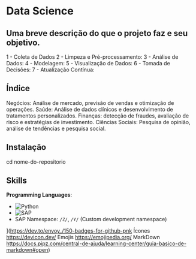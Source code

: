 # Data Science

## Uma breve descrição do que o projeto faz e seu objetivo.
1 - Coleta de Dados
2 - Limpeza e Pré-processamento:
3 - Análise de Dados:
4 - Modelagem:
5 - Visualização de Dados:
6 - Tomada de Decisões:
7 - Atualização Contínua:



## Índice

Negócios: Análise de mercado, previsão de vendas e otimização de operações.
Saúde: Análise de dados clínicos e desenvolvimento de tratamentos personalizados.
Finanças: detecção de fraudes, avaliação de risco e estratégias de investimento.
Ciências Sociais: Pesquisa de opinião, análise de tendências e pesquisa social.
## Instalação

cd nome-do-repositorio


## Skills

 **Programming Languages**:

  - ![Python](https://img.shields.io/badge/Python-3776AB?style=for-the-badge&logo=python&logoColor=white)
  - ![SAP](https://img.shields.io/badge/SAP-0FAAFF?style=for-the-badge&logo=sap&logoColor=white)
  - SAP Namespace: `/Z/`, `/Y/` (Custom development namespace)

  
](https://dev.to/envoy_/150-badges-for-github-pnk Ícones https://devicon.dev/ Emojis https://emojipedia.org/ MarkDown https://docs.pipz.com/central-de-ajuda/learning-center/guia-basico-de-markdown#open)
